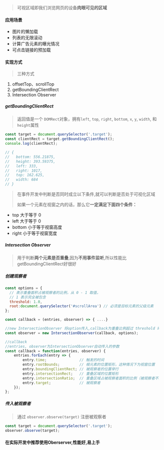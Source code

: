 > 可视区域即我们浏览网页的设备**肉眼可见的区域**

#### 应用场景

- 图片的懒加载
- 列表的无限滚动
- 计算广告元素的曝光情况
- 可点击链接的预加载

#### 实现方式

> 三种方式

1. offsetTop、scrollTop
2. getBoundingClientRect
3. Intersection Observer

##### getBoundingClientRect

> 返回值是一个 `DOMRect`对象，拥有`left`, `top`, `right`, `bottom`, `x`, `y`, `width`, 和 `height`属性

```js
const target = document.querySelector('.target');
const clientRect = target.getBoundingClientRect();
console.log(clientRect);

// {
//   bottom: 556.21875,
//   height: 393.59375,
//   left: 333,
//   right: 1017,
//   top: 162.625,
//   width: 684
// }
```

> 在事件开发中判断是否同时成立以下条件,就可以判断是否处于可视化区域
>
> 如果一个元素在视窗之内的话，那么它**一定满足下面四个条件：**

- top 大于等于 0
- left 大于等于 0
- bottom 小于等于视窗高度
- right 小于等于视窗宽度

##### Intersection Observer

> 用于判断**两个元素是否重叠**,因为**不用事件监听**,所以性能比getBoundingClientRect好很好

##### 创建观察者

```js
const options = {
  // 表示重叠面积占被观察者的比例，从 0 - 1 取值，
  // 1 表示完全被包含
  threshold: 1.0, 
  root:document.querySelector('#scrollArea') // 必须是目标元素的父级元素
};

const callback = (entries, observer) => { ....}

//new IntersectionObserver 将option传入,callback为重叠比例超过 threshold 时触发的回调
const observer = new IntersectionObserver(callback, options);
```

```js
//callback
//entries, observer为IntersectionObserver自动传入的参数
const callback = function(entries, observer) { 
    entries.forEach(entry => {
        entry.time;               // 触发的时间
        entry.rootBounds;         // 根元素的位置矩形，这种情况下为视窗位置
        entry.boundingClientRect; // 被观察者的位置举行
        entry.intersectionRect;   // 重叠区域的位置矩形
        entry.intersectionRatio;  // 重叠区域占被观察者面积的比例（被观察者不是矩形时也按照矩形计算）
        entry.target;             // 被观察者
    });
};
```

##### 传入被观察者

> 通过 `observer.observe(target)` 注册被观察者

```js
const target = document.querySelector('.target');
observer.observe(target);
```

#### 在实际开发中推荐使用Oberserver,性能好,易上手